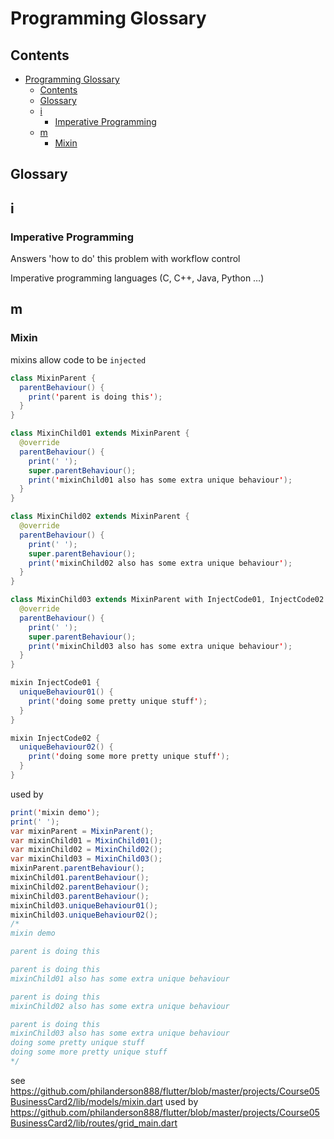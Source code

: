 # Programming Glossary

## Contents

- [Programming Glossary](#programming-glossary)
  - [Contents](#contents)
  - [Glossary](#glossary)
  - [i](#i)
    - [Imperative Programming](#imperative-programming)
  - [m](#m)
    - [Mixin](#mixin)


## Glossary

## i

### Imperative Programming

Answers 'how to do' this problem with workflow control 

Imperative programming languages (C, C++, Java, Python …)


## m 

### Mixin

mixins allow code to be `injected`

```java
class MixinParent {
  parentBehaviour() {
    print('parent is doing this');
  }
}

class MixinChild01 extends MixinParent {
  @override
  parentBehaviour() {
    print(' ');
    super.parentBehaviour();
    print('mixinChild01 also has some extra unique behaviour');
  }
}

class MixinChild02 extends MixinParent {
  @override
  parentBehaviour() {
    print(' ');
    super.parentBehaviour();
    print('mixinChild02 also has some extra unique behaviour');
  }
}

class MixinChild03 extends MixinParent with InjectCode01, InjectCode02 {
  @override
  parentBehaviour() {
    print(' ');
    super.parentBehaviour();
    print('mixinChild03 also has some extra unique behaviour');
  }
}

mixin InjectCode01 {
  uniqueBehaviour01() {
    print('doing some pretty unique stuff');
  }
}

mixin InjectCode02 {
  uniqueBehaviour02() {
    print('doing some more pretty unique stuff');
  }
}
```

used by 

```java
print('mixin demo');
print(' ');
var mixinParent = MixinParent();
var mixinChild01 = MixinChild01();
var mixinChild02 = MixinChild02();
var mixinChild03 = MixinChild03();
mixinParent.parentBehaviour();
mixinChild01.parentBehaviour();
mixinChild02.parentBehaviour();
mixinChild03.parentBehaviour();
mixinChild03.uniqueBehaviour01();
mixinChild03.uniqueBehaviour02();
/*
mixin demo

parent is doing this

parent is doing this
mixinChild01 also has some extra unique behaviour

parent is doing this
mixinChild02 also has some extra unique behaviour

parent is doing this
mixinChild03 also has some extra unique behaviour
doing some pretty unique stuff
doing some more pretty unique stuff
*/
```

see https://github.com/philanderson888/flutter/blob/master/projects/Course05BusinessCard2/lib/models/mixin.dart used by https://github.com/philanderson888/flutter/blob/master/projects/Course05BusinessCard2/lib/routes/grid_main.dart 